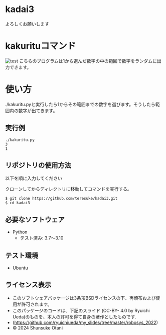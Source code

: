 # kadai3
よろしくお願いします

# kakurituコマンド

![test](https://github.com/teresuke/kadai3/actions/workflows/test.yml/badge.svg)
こちらのプログラムは1から選んだ数字の中の範囲で数字をランダムに出力できます。

# 使い方
  ./kakuritu.pyと実行したら1からその範囲までの数字を選びます。そうしたら範囲内の数字が出てきます。



## 実行例
```
./kakuritu.py
3
1
```

## リポジトリの使用方法

以下を順に入力してください

クローンしてからディレクトリに移動してコマンドを実行する。
```
$ git clone https://github.com/teresuke/kadai3.git
$ cd kadai3
```

## 必要なソフトウェア
* Python
  * テスト済み: 3.7〜3.10

## テスト環境
* Ubuntu

## ライセンス表示

  * このソフトウェアパッケージは3条項BSDライセンスの下、再頒布および使用が許可されます。
  * このパッケージのコードは、下記のスライド (CC-BY- 4.0 by Ryuichi Ueda)のものを、本人の許可を得て自身の著作としたものです.
  *  (https://github.com/ryuichiueda/my_slides/tree/master/robosys_2022)
  * © 2024 Shunsuke Otani
